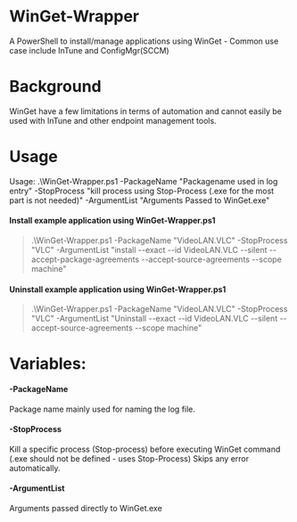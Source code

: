 # WinGet-Wrapper
A PowerShell to install/manage applications using WinGet - Common use case include InTune and ConfigMgr(SCCM)

# Background
WinGet have a few limitations in terms of automation and cannot easily be used with InTune and other endpoint management tools.

# Usage
Usage: .\WinGet-Wrapper.ps1 -PackageName "Packagename used in log entry" -StopProcess "kill process using Stop-Process (.exe for the most part is not needed)" -ArgumentList "Arguments Passed to WinGet.exe"

#### Install example application using WinGet-Wrapper.ps1
>.\WinGet-Wrapper.ps1 -PackageName "VideoLAN.VLC" -StopProcess "VLC" -ArgumentList "install --exact --id VideoLAN.VLC --silent --accept-package-agreements --accept-source-agreements --scope machine"

#### Uninstall example application using WinGet-Wrapper.ps1
>.\WinGet-Wrapper.ps1 -PackageName "VideoLAN.VLC" -StopProcess "VLC" -ArgumentList "Uninstall --exact --id VideoLAN.VLC --silent --accept-source-agreements --scope machine"


# Variables:
#### -PackageName 
Package name mainly used for naming the log file.

#### -StopProcess
Kill a specific process (Stop-process) before executing WinGet command 
(.exe should not be defined - uses Stop-Process) Skips any error automatically.

#### -ArgumentList
Arguments passed directly to WinGet.exe
